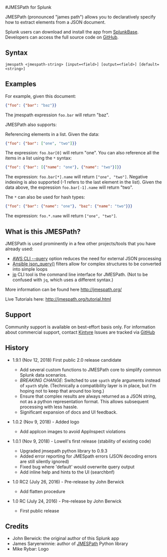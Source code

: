 #JMESPath for Splunk

JMESPath (pronounced "james path") allows you to declaratively specify how to extract elements from a JSON document.

Splunk users can download and install the app from [SplunkBase](https://splunkbase.splunk.com/app/3237/).
Developers can access the full source code on [GitHub](https://github.com/Kintyre/jmespath).

## Syntax

    jmespath <jmespath-string> [input=<field>] [output=<field>] [default=<string>]

## Examples

For example, given this document:

```json
{"foo": {"bar": "baz"}}
```
The jmespath expression `foo.bar` will return "baz".

JMESPath also supports:

Referencing elements in a list. Given the data:

```json
{"foo": {"bar": ["one", "two"]}}
```
The expression: `foo.bar[0]` will return "one". You can also reference all the items in a list using the `*` syntax:

```json
{"foo": {"bar": [{"name": "one"}, {"name": "two"}]}}
```
The expression: `foo.bar[*].name` will return `["one", "two"]`. Negative indexing is also supported (-1 refers to the last element in the list). Given the data above, the expression `foo.bar[-1].name` will return "two".

The `*` can also be used for hash types:

```json
{"foo": {"bar": {"name": "one"}, "baz": {"name": "two"}}}
```
The expression: `foo.*.name` will return `["one", "two"]`.

## What is this JMESPath?

JMESPath is used prominently in a few other projects/tools that you have already used:

 * [AWS CLI --query][jp-example-aws] option reduces the need for external JSON processing
 * [Ansible json_query()][jp-example-ansible] filters allow for complex structures to be converted into simple loops
 * [jp][jp-example-jp] CLI tool is the command line interface for JMESPath.  (Not to be confused with `jq`, which uses a different syntax.)

More information can be found here http://jmespath.org/

Live Tutorials here:
http://jmespath.org/tutorial.html


## Support

Community support is available on best-effort basis only.  For information about commercial support, contact [Kintyre](mailto:sales@kintyre.co)
Issues are tracked via [GitHub](https://github.com/Kintyre/jmespath/issues)

## History

 * 1.9.1 (Nov 12, 2018) First public 2.0 release candidate
   * Add several custom functions to JMESPath core to simplify common Splunk data scenarios.
   * *BREAKING CHANGE*:  Switched to use `spath` style arguments instead of `xpath` style.  (Technically a compatibility layer is in place, but I'm hoping not to keep that around too long.)
   * Ensure that complex results are always returned as a JSON string, not as a python representation format.  This allows subsequent processing with less hassle.
   * Significant expansion of docs and UI feedback.


 * 1.0.2 (Nov 9, 2018) - Added logo
   * Add appIcon images to avoid AppInspect violations

 * 1.0.1 (Nov 9, 2018) - Lowell's first release (stability of existing code)
   * Upgraded jmsepath python library to 0.9.3
   * Added error reporting for JMESpath errors (JSON decoding errors are still silently ignored)
   * Fixed bug where 'default' would overwrite query output
   * Add inline help and hints to the UI (searchbnf)

 * 1.0 RC2 (July 26, 2016) - Pre-release by John Berwick
   * Add flatten procedure

 * 1.0 RC (July 24, 2016) - Pre-release by John Berwick
   * First public release


## Credits

 * John Berwick: the original author of this Splunk app
 * James Saryerwinnie:  author of [JMESPath](https://pypi.org/project/jmespath/) Python library
 * Mike Rybar: Logo

[jp-example-ansible]: https://docs.ansible.com/ansible/2.7/user_guide/playbooks_filters.html#json-query-filter
[jp-example-aws]: https://docs.aws.amazon.com/cli/latest/userguide/controlling-output.html#controlling-output-filter
[jp-example-jp]: https://github.com/jmespath/jp

